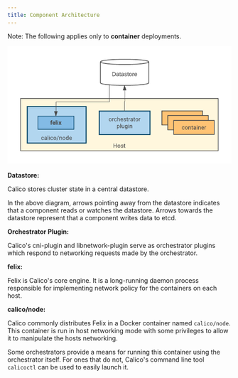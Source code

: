 ```yaml
---
title: Component Architecture
---
```


Note: The following applies only to **container** deployments.

![component architecture overview](/images/component-architecture.png)

**Datastore:**

Calico stores cluster state in a central datastore.

In the above diagram, arrows pointing away from the datastore
indicates that a component reads or watches the datastore.
Arrows towards the datastore represent that a component writes data to etcd.

**Orchestrator Plugin:**

Calico's cni-plugin and libnetwork-plugin serve as orchestrator plugins
which respond to networking requests made by the orchestrator.

**felix:**

Felix is Calico's core engine. It is a long-running daemon process responsible
for implementing network policy for the containers on each host.

**calico/node:**

Calico commonly distributes Felix in a Docker container named `calico/node`.
This container is run in host networking mode with some privileges
to allow it to manipulate the hosts networking.

Some orchestrators provide a means for running this
container using the orchestrator itself. For ones that do not, Calico's
command line tool `calicoctl` can be used to easily launch it.
